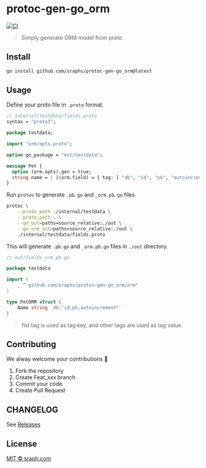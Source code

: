 # protoc-gen-go_orm

[![CI](https://github.com/sraphs/protoc-gen-go_orm/actions/workflows/ci.yml/badge.svg)](https://github.com/sraphs/protoc-gen-go_orm/actions/workflows/ci.yml)

>  Simply generate ORM model from proto

## Install

```bash
go install github.com/sraphs/protoc-gen-go_orm@latest
```

## Usage

Define your proto file in `.proto` format.

```proto
// internal/testdata/fields.proto
syntax = "proto3";

package testdata;

import "orm/opts.proto";

option go_package = "ent/testdata";

message Pet {
  option (orm.opts).gen = true;
  string name = 1 [(orm.field) = { tag: [ "db", "id", "pk", "autoincrement" ] }];
}
```

Run `protoc` to generate `.pb.go` and `_orm.pb.go` files.

```bash
protoc \
    --proto_path ./internal/testdata \
    --proto_path . \
    --go_out=paths=source_relative:./out \
    --go_orm_out=paths=source_relative:./out \
    ./internal/testdata/fields.proto
```

This will generate `.pb.go` and `_orm.pb.go` files in `./out` directory.

```go
// out/fields_orm.pb.go

package testdata

import (
	_ " github.com/sraphs/protoc-gen-go_orm/orm"
)

type PetORM struct {
	Name string `db:"id,pk,autoincrement"`
}

```

> fist tag is used as tag key, and other tags are used as tag value.

## Contributing

We alway welcome your contributions :clap:

1.  Fork the repository
2.  Create Feat_xxx branch
3.  Commit your code
4.  Create Pull Request


## CHANGELOG
See [Releases](https://github.com/sraphs/protoc-gen-go_orm/releases)

## License
[MIT © sraph.com](./LICENSE)
